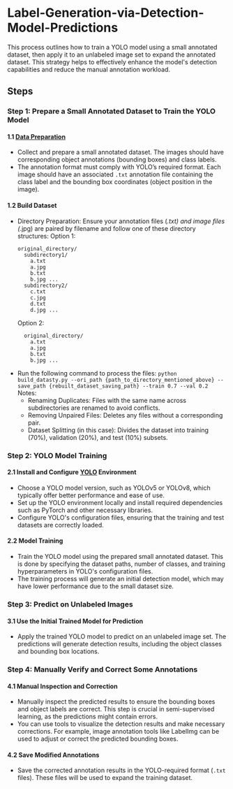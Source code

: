 #     Label-Generation-via-Detection-Model-Predictions

This process outlines how to train a YOLO model using a small annotated dataset, then apply it to an unlabeled image set to expand the annotated dataset. This strategy helps to effectively enhance the model's detection capabilities and reduce the manual annotation workload.

## Steps

### Step 1: Prepare a Small Annotated Dataset to Train the YOLO Model

#### 1.1 [Data Preparation](https://www.makesense.ai/)
- Collect and prepare a small annotated dataset. The images should have corresponding object annotations (bounding boxes) and class labels.
- The annotation format must comply with YOLO’s required format. Each image should have an associated `.txt` annotation file containing the class label and the bounding box coordinates (object position in the image).

#### 1.2 Build Dataset
- Directory Preparation:
  Ensure your annotation files (*.txt) and image files (*.jpg) are paired by filename and follow one of these directory structures:
  Option 1: 
    ```
    original_directory/
      subdirectory1/
        a.txt
        a.jpg
        b.txt
        b.jpg ...
      subdirectory2/
        c.txt
        c.jpg
        d.txt
        d.jpg ...
    ```
  Option 2: 
  ```
    original_directory/
      a.txt
      a.jpg
      b.txt
      b.jpg ...
  ```
- Run the following command to process the files:
   `python build_datasty.py --ori_path {path_to_directory_mentioned_above} --save_path {rebuilt_dataset_saving_path} --train 0.7 --val 0.2`
  Notes: 
  - Renaming Duplicates: Files with the same name across subdirectories are renamed to avoid conflicts.
  - Removing Unpaired Files: Deletes any files without a corresponding pair.
  - Dataset Splitting (in this case): Divides the dataset into training (70%), validation (20%), and test (10%) subsets. 
  
        
### Step 2: YOLO Model Training
#### 2.1 Install and Configure [YOLO](https://github.com/ultralytics/ultralytics) Environment
- Choose a YOLO model version, such as YOLOv5 or YOLOv8, which typically offer better performance and ease of use.
- Set up the YOLO environment locally and install required dependencies such as PyTorch and other necessary libraries.
- Configure YOLO's configuration files, ensuring that the training and test datasets are correctly loaded.

#### 2.2 Model Training
- Train the YOLO model using the prepared small annotated dataset. This is done by specifying the dataset paths, number of classes, and training hyperparameters in YOLO's configuration files.
- The training process will generate an initial detection model, which may have lower performance due to the small dataset size.

### Step 3: Predict on Unlabeled Images

#### 3.1 Use the Initial Trained Model for Prediction
- Apply the trained YOLO model to predict on an unlabeled image set. The predictions will generate detection results, including the object classes and bounding box locations.

### Step 4: Manually Verify and Correct Some Annotations

#### 4.1 Manual Inspection and Correction
- Manually inspect the predicted results to ensure the bounding boxes and object labels are correct. This step is crucial in semi-supervised learning, as the predictions might contain errors.
- You can use tools to visualize the detection results and make necessary corrections. For example, image annotation tools like LabelImg  can be used to adjust or correct the predicted bounding boxes.

#### 4.2 Save Modified Annotations
- Save the corrected annotation results in the YOLO-required format (`.txt` files). These files will be used to expand the training dataset.
